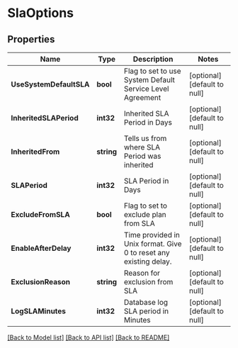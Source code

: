 # SlaOptions

## Properties
Name | Type | Description | Notes
------------ | ------------- | ------------- | -------------
**UseSystemDefaultSLA** | **bool** | Flag to set to use System Default Service Level Agreement | [optional] [default to null]
**InheritedSLAPeriod** | **int32** | Inherited SLA Period in Days | [optional] [default to null]
**InheritedFrom** | **string** | Tells us from where SLA Period was inherited | [optional] [default to null]
**SLAPeriod** | **int32** | SLA Period in Days | [optional] [default to null]
**ExcludeFromSLA** | **bool** | Flag to set to exclude plan from SLA | [optional] [default to null]
**EnableAfterDelay** | **int32** | Time provided in Unix format. Give 0 to reset any existing delay. | [optional] [default to null]
**ExclusionReason** | **string** | Reason for exclusion from SLA | [optional] [default to null]
**LogSLAMinutes** | **int32** | Database log SLA period in Minutes | [optional] [default to null]

[[Back to Model list]](../README.md#documentation-for-models) [[Back to API list]](../README.md#documentation-for-api-endpoints) [[Back to README]](../README.md)

